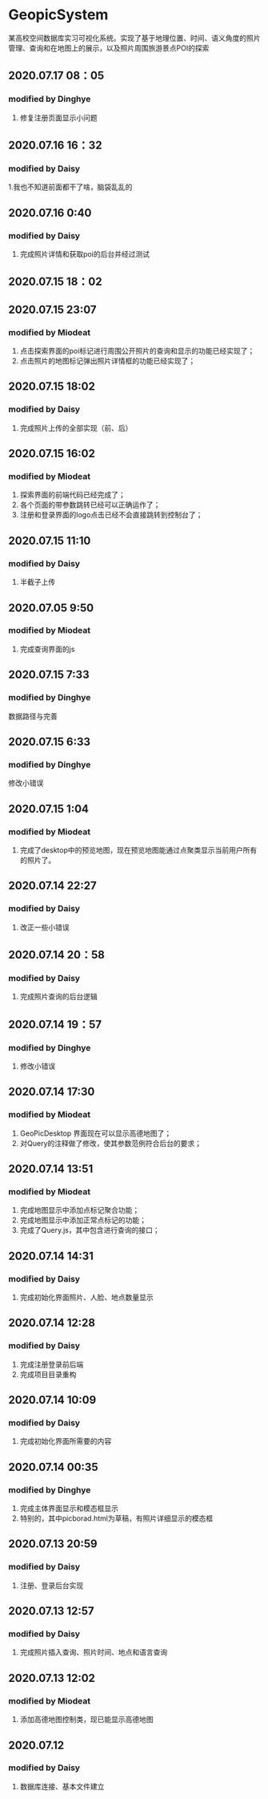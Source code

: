 # GeopicSystem
某高校空间数据库实习可视化系统。实现了基于地理位置、时间、语义角度的照片管理、查询和在地图上的展示，以及照片周围旅游景点POI的探索

## 2020.07.17 08：05
### modified by Dinghye
1. 修复注册页面显示小问题

## 2020.07.16 16：32
### modified by Daisy
1.我也不知道前面都干了啥，脑袋乱乱的

## 2020.07.16 0:40

### modified by Daisy
1. 完成照片详情和获取poi的后台并经过测试

## 2020.07.15 18：02


## 2020.07.15 23:07

### modified by Miodeat

1. 点击探索界面的poi标记进行周围公开照片的查询和显示的功能已经实现了；
2. 点击照片的地图标记弹出照片详情框的功能已经实现了；

## 2020.07.15 18:02

### modified by Daisy

1. 完成照片上传的全部实现（前、后）


## 2020.07.15 16:02
### modified by Miodeat

1. 探索界面的前端代码已经完成了；
2. 各个页面的带参数跳转已经可以正确运作了；
3. 注册和登录界面的logo点击已经不会直接跳转到控制台了；

## 2020.07.15 11:10

### modified by Daisy
1. 半截子上传

## 2020.07.05 9:50

### modified by Miodeat

1. 完成查询界面的js

## 2020.07.15 7:33

### modified by Dinghye
数据路径与完善

## 2020.07.15 6:33

### modified by Dinghye
修改小错误

## 2020.07.15 1:04

### modified by Miodeat

1. 完成了desktop中的预览地图，现在预览地图能通过点聚类显示当前用户所有的照片了。

## 2020.07.14 22:27

### modified by Daisy
1. 改正一些小错误

## 2020.07.14 20：58

### modified by Daisy
1. 完成照片查询的后台逻辑

## 2020.07.14 19：57

### modified by Dinghye
1. 修改小错误

## 2020.07.14 17:30

### modified by Miodeat

1. GeoPicDesktop 界面现在可以显示高德地图了；
2. 对Query的注释做了修改，使其参数范例符合后台的要求；

## 2020.07.14 13:51

### modified by Miodeat

1. 完成地图显示中添加点标记聚合功能；
2. 完成地图显示中添加正常点标记的功能；
3. 完成了Query.js，其中包含进行查询的接口；

## 2020.07.14 14:31

### modified by Daisy
1. 完成初始化界面照片、人脸、地点数量显示

## 2020.07.14 12:28

### modified by Daisy
1. 完成注册登录前后端
2. 完成项目目录重构

## 2020.07.14 10:09

### modified by Daisy

1. 完成初始化界面所需要的内容


## 2020.07.14 00:35

### modified by Dinghye
1. 完成主体界面显示和模态框显示
2. 特别的，其中picborad.html为草稿，有照片详细显示的模态框


## 2020.07.13 20:59

### modified by Daisy

1. 注册、登录后台实现


## 2020.07.13 12:57

### modified by Daisy

1. 完成照片插入查询、照片时间、地点和语言查询



## 2020.07.13 12:02

### modified by Miodeat

1. 添加高德地图控制类，现已能显示高德地图


## 2020.07.12

### modified by Daisy

1. 数据库连接、基本文件建立


